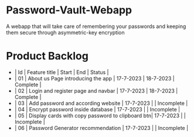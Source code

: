 # Password-Vault-Webapp
A webapp that will take care of remembering your passwords and keeping them secure through asymmetric-key encryption

# Product Backlog

- | Id | Feature title                                    | Start     |    End    |   Status    |
- | 01 | About us Page introducing the app                | 17-7-2023 | 18-7-2023 |  Complete   |
- | 02 | Login and register page and navbar               | 17-7-2023 | 18-7-2023 |  Complete   |
- | 03 | Add password and according website               | 17-7-2023 |           |  Incomplete |
- | 04 | Encrypt password inside database                 | 17-7-2023 |           |  Incomplete |
- | 05 | Display cards with copy password to clipboard btn| 17-7-2023 |           |  Incomplete |
- | 06 | Password Generator recommendation                | 17-7-2023 |           |  Incomplete |

